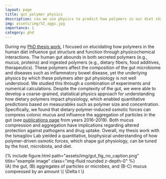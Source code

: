 ```yaml
---
layout: page
title: gut polymer physics
description: can we use physics to predict how polymers in our diet shape the gut environment?
img: assets/img/SI_aggs.jpg
importance: 1
category: phd
---
```


During my [PhD thesis work](https://thesis.library.caltech.edu/11474/), I focused on elucidating how polymers in the human diet influence gut structure and function through physicochemical interactions. The human gut abounds in both secreted polymers (e.g., mucus, proteins) and ingested polymers (e.g., dietary fibers, food additives, therapeutics). These polymers affect the composition of the gut microbiome and diseases such as inflammatory bowel disease, yet the underlying physics by which these polymers alter gut physiology is not well understood. We studied this through a combination of experiments and numerical calculations. Despite the complexity of the gut, we were able to develop a coarse-grained, statistical physics approach for understanding how dietary polymers impact physiology, which enabled quantitative predictions based on measurables such as polymer size and concentration. Specifically, we found that dietary polymer-induced osmotic forces can compress colonic mucus and influence the aggregation of particles in the gut (see [publications page](https://apsteinberg.github.io/publications/) from years 2016-2019). Both mucus compression and aggregation have implications regarding altered protection against pathogens and drug uptake. Overall, my thesis work with the Ismagilov Lab yielded a quantitative, biophysical understanding of how polymer-driven osmotic forces, which shape gut physiology, can be tuned by the host, microbiota, and diet.

<div class="row">
    <div class="mx-auto w-50">
        {% include figure.html path="assets/img/gut_fig_no_caption.png" title="example image" class="img-fluid rounded z-depth-0" %}
    </div>
</div>
<div class="caption">
    (A) the gut, (B) aggregates of particles or microbes, and (B-C) mucus compressed by an amount \( \Delta t \)
</div>
